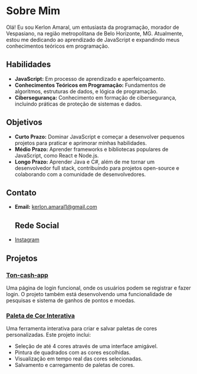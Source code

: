 # Sobre Mim

Olá! Eu sou Kerlon Amaral, um entusiasta da programação, morador de Vespasiano, na região metropolitana de Belo Horizonte, MG. Atualmente, estou me dedicando ao aprendizado de JavaScript e expandindo meus conhecimentos teóricos em programação.

## Habilidades

- **JavaScript:** Em processo de aprendizado e aperfeiçoamento.
- **Conhecimentos Teóricos em Programação:** Fundamentos de algoritmos, estruturas de dados, e lógica de programação.
- **Cibersegurança:** Conhecimento em formação de cibersegurança, incluindo práticas de proteção de sistemas e dados.

## Objetivos

- **Curto Prazo:** Dominar JavaScript e começar a desenvolver pequenos projetos para praticar e aprimorar minhas habilidades.
- **Médio Prazo:** Aprender frameworks e bibliotecas populares de JavaScript, como React e Node.js.
- **Longo Prazo:** Aprender Java e C#, além de me tornar um desenvolvedor full stack, contribuindo para projetos open-source e colaborando com a comunidade de desenvolvedores.

## Contato

- **Email:** [kerlon.amaral1@gmail.com](mailto:kerlon.amaral1@gmail.com)

  ## Rede Social
  
- [Instagram](https://www.instagram.com/kerlonsl._?igsh=bDVud3hid3VlMHc0)

## Projetos

### [Ton-cash-app](https://github.com/RobotEby/Ton-Cash-App.git)

Uma página de login funcional, onde os usuários podem se registrar e fazer login. O projeto também está desenvolvendo uma funcionalidade de pesquisas e sistema de ganhos de pontos e moedas.

### [Paleta de Cor Interativa](https://github.com/RobotEby/Interactive-Color-Palette.git)

Uma ferramenta interativa para criar e salvar paletas de cores personalizadas. Este projeto inclui:

- Seleção de até 4 cores através de uma interface amigável.
- Pintura de quadrados com as cores escolhidas.
- Visualização em tempo real das cores selecionadas.
- Salvamento e carregamento de paletas de cores.                    
